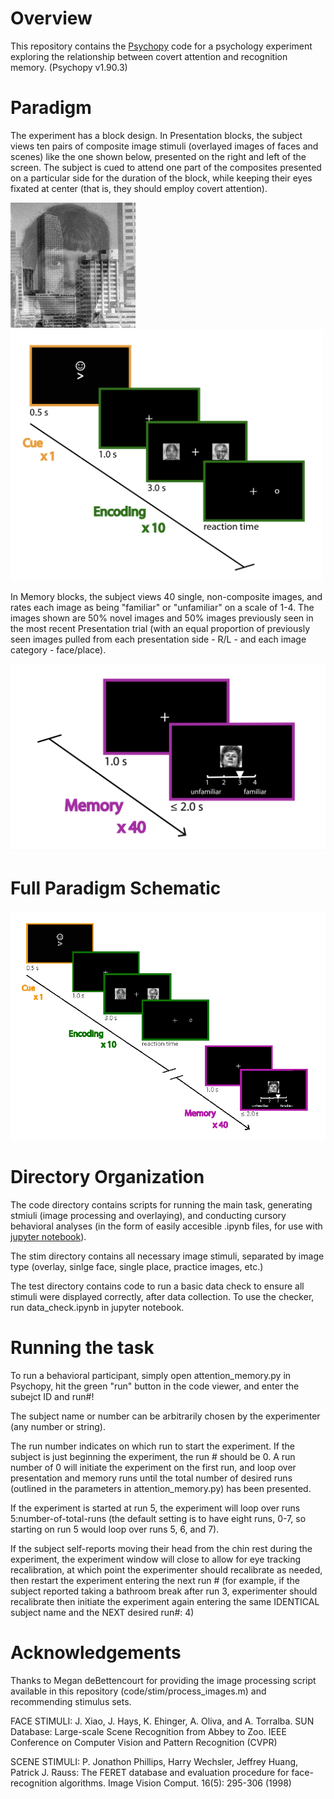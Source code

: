 # Overview

This repository contains the [Psychopy](http://psychopy.org/) code for a psychology experiment exploring the relationship between covert attention and recognition memory. (Psychopy v1.90.3)

# Paradigm

The experiment has a block design. In Presentation blocks, the subject views ten pairs of composite image stimuli (overlayed images of faces and scenes) like the one shown below, presented on the right and left of the screen. The subject is cued to attend one part of the composites presented on a particular side for the duration of the block, while keeping their eyes fixated at center (that is, they should employ covert attention). <br />

<img style="display: inline" src="figures/00081941031fa_sunaaftlyfudyzuhqzf.jpg" alt="Paradigm" width="200"> 
<img style="display: inline" src="figures/presentation.png" alt="Paradigm" width="500"> 

In Memory blocks, the subject views 40 single, non-composite images, and rates each image as being "familiar" or "unfamiliar" on a scale of 1-4. The images shown are 50% novel images and 50% images previously seen in the most recent Presentation trial (with an equal proportion of previously seen images pulled from each presentation side - R/L - and each image category - face/place).


 <center><img src="figures/memory.png" alt="Paradigm" width="600"> </center>
 
 # Full Paradigm Schematic
 
  <center><img src="figures/attn_task.png" alt="Paradigm" width="650"> </center>

# Directory Organization

The code directory contains scripts for running the main task, generating stmiuli (image processing and overlaying), and conducting cursory behavioral analyses (in the form of easily accesible .ipynb files, for use with [jupyter notebook](https://ipython.org/notebook.html)).

The stim directory contains all necessary image stimuli, separated by image type (overlay, sinlge face, single place, practice images, etc.)

The test directory contains code to run a basic data check to ensure all stimuli were displayed correctly, after data collection. To use the checker, run data_check.ipynb in jupyter notebook.



# Running the task

To run a behavioral participant, simply open attention_memory.py in Psychopy, hit the green "run" button in the code viewer, and enter the subejct ID and run#!  

The subject name or number can be arbitrarily chosen by the experimenter (any number or string).

The run number indicates on which run to start the experiment. If the subject is just beginning the experiment, the run # should be 0. A run number of 0 will initiate the experiment on the first run, and loop over presentation and memory runs until the total number of desired runs (outlined in the parameters in attention_memory.py) has been presented. 

If the experiment is started at run 5, the experiment will loop over runs 5:number-of-total-runs (the default setting is to have eight runs, 0-7, so starting on run 5 would loop over runs 5, 6, and 7).

If the subject self-reports moving their head from the chin rest during the experiment, the experiment window will close to allow for eye tracking recalibration, at which point the experimenter should recalibrate as needed, then restart the experiment entering the next run # (for example, if the subject reported taking a bathroom break after run 3, experimenter should recalibrate then initiate the experiment again entering the same IDENTICAL subject name and the NEXT desired run#: 4)

# Acknowledgements
Thanks to Megan deBettencourt for providing the image processing script available in this repository (code/stim/process_images.m) and recommending stimulus sets. 


FACE STIMULI:
J. Xiao, J. Hays, K. Ehinger, A. Oliva, and A. Torralba.
SUN Database: Large-scale Scene Recognition from Abbey to Zoo.
IEEE Conference on Computer Vision and Pattern Recognition (CVPR)

SCENE STIMULI:
P. Jonathon Phillips, Harry Wechsler, Jeffrey Huang, Patrick J. Rauss: The FERET database and evaluation procedure for face-recognition algorithms. Image Vision Comput. 16(5): 295-306 (1998)

